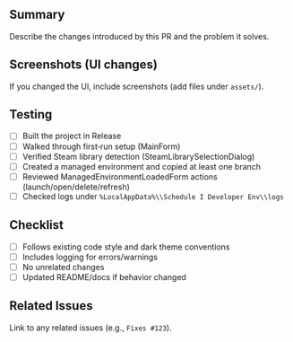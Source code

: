 ## Summary

Describe the changes introduced by this PR and the problem it solves.

## Screenshots (UI changes)

If you changed the UI, include screenshots (add files under `assets/`).

## Testing

- [ ] Built the project in Release
- [ ] Walked through first‑run setup (MainForm)
- [ ] Verified Steam library detection (SteamLibrarySelectionDialog)
- [ ] Created a managed environment and copied at least one branch
- [ ] Reviewed ManagedEnvironmentLoadedForm actions (launch/open/delete/refresh)
- [ ] Checked logs under `%LocalAppData%\\Schedule I Developer Env\\logs`

## Checklist

- [ ] Follows existing code style and dark theme conventions
- [ ] Includes logging for errors/warnings
- [ ] No unrelated changes
- [ ] Updated README/docs if behavior changed

## Related Issues

Link to any related issues (e.g., `Fixes #123`).

